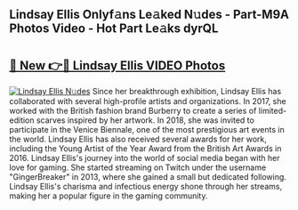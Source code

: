 ## Lindsay Ellis Onlyf𝚊ns Le𝚊ked N𝚞des - Part-M9A Photos Video - Hot Part Le𝚊ks dyrQL

# <h2><a href="http://ac26234.deff.icu/?id=Lindsay+Ellis">🔗 New 👉🔴 Lindsay Ellis VIDEO Photos</a></h2>

[![Lindsay Ellis N𝚞des](https://i.imgur.com/rIISA9y.gif)](http://ac26234.deff.icu/?id=Lindsay+Ellis)
Since her breakthrough exhibition, Lindsay Ellis has collaborated with several high-profile artists and organizations. In 2017, she worked with the British fashion brand Burberry to create a series of limited-edition scarves inspired by her artwork. In 2018, she was invited to participate in the Venice Biennale, one of the most prestigious art events in the world. Lindsay Ellis has also received several awards for her work, including the Young Artist of the Year Award from the British Art Awards in 2016. Lindsay Ellis's journey into the world of social media began with her love for gaming. She started streaming on Twitch under the username "GingerBreaker" in 2013, where she gained a small but dedicated following. Lindsay Ellis's charisma and infectious energy shone through her streams, making her a popular figure in the gaming community.
